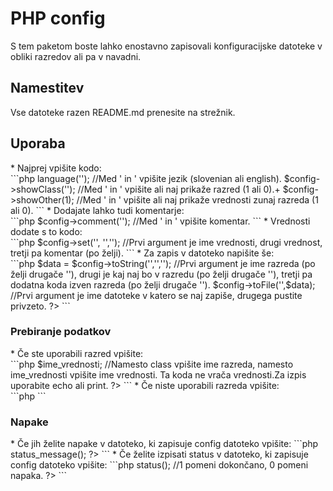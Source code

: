 # PHP config
S tem paketom boste lahko enostavno zapisovali konfiguracijske datoteke v obliki razredov ali pa v navadni.
<h2>Namestitev</h2>
Vse datoteke razen README.md prenesite na strežnik.
<h2>Uporaba</h2>
* Najprej vpišite kodo:<br>
```php
<?php
include(''); //Med ' in ' vpišite pot do php-config.php datoteke.
$config = new Config;
$config->language(''); //Med ' in ' vpišite jezik (slovenian ali english).
$config->showClass(''); //Med ' in ' vpišite ali naj prikaže razred (1 ali 0).+
$config->showOther(1); //Med ' in ' vpišite ali naj prikaže vrednosti zunaj razreda (1 ali 0).
```
* Dodajate lahko tudi komentarje:<br>
```php
$config->comment(''); //Med ' in ' vpišite komentar.
```
* Vrednosti dodate s to kodo:<br>
```php
$config->set('', '',''); //Prvi argument je ime vrednosti, drugi vrednost, tretji pa komentar (po želji).
```
* Za zapis v datoteko napišite še:<br>
```php
$data = $config->toString('','',''); //Prvi argument je ime razreda (po želji drugače ''), drugi je kaj naj bo v razredu (po želji drugače ''), tretji pa dodatna koda izven razreda (po želji drugače ''). 
$config->toFile('',$data); //Prvi argument je ime datoteke v katero se naj zapiše, drugega pustite privzeto.
?>
```
<h3>Prebiranje podatkov</h3>
* Če ste uporabili razred vpišite:<br>
```php
<?php
include('pot_do_datoteke'); //Namesto pot_do_datoteke vpišite pot do datoteke.
$class = new class; //Namesto class vpišite ime razreda.
$class->$ime_vrednosti; //Namesto class vpišite ime razreda, namesto ime_vrednosti vpišite ime vrednosti. Ta koda ne vrača vrednosti.Za izpis uporabite echo ali print.
?>
```
* Če niste uporabili razreda vpišite:<br>
```php
<?php
include('pot_do_datoteke'); //Namesto pot_do_datoteke vpišite pot do datoteke.
$ime_vrednosti; //Namesto ime_vrednosti vpišite ime vrednosti. Ta koda ne vrača vrednosti.Za izpis uporabite echo ali print.
?>
```
<h3>Napake</h3>
* Če jih želite napake v datoteko, ki zapisuje config datoteko vpišite:
```php
<?php
echo $config->status_message();
?>
```
* Če želite izpisati status v datoteko, ki zapisuje config datoteko vpišite:
```php
<?php
echo $config->status(); //1 pomeni dokončano, 0 pomeni napaka.
?>
```
